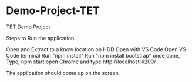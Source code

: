 # Demo-Project-TET
TET Demo Project

Steps to Run the application

Open and Extract to a know location on HDD
Open with VS Code
Open VS Code terminal
Run "npm install"
Run "npm install bootstrap"
once done, Type, npm start
open Chrome and type 
http://localhost:4200/

The application should come up on the screen
